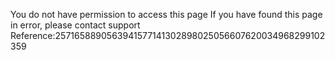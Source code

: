 You do not have permission to access this page If you have found this page in error, please contact support Reference:2571658890563941577141302898025056607620034968299102359